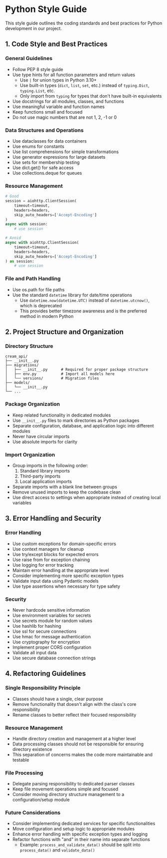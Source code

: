 # Python Style Guide

This style guide outlines the coding standards and best practices for Python development in our project.

## 1. Code Style and Best Practices

### General Guidelines
- Follow PEP 8 style guide
- Use type hints for all function parameters and return values
  - Use `|` for union types in Python 3.10+
  - Use built-in types (`dict`, `list`, `set`, etc.) instead of `typing.Dict`, `typing.List`, etc.
  - Only import from `typing` for types that don't have built-in equivalents
- Use docstrings for all modules, classes, and functions
- Use meaningful variable and function names
- Keep functions small and focused
- Do not use magic numbers that are not 1, 2, -1 or 0

### Data Structures and Operations
- Use dataclasses for data containers
- Use enums for constants
- Use list comprehensions for simple transformations
- Use generator expressions for large datasets
- Use sets for membership testing
- Use dict.get() for safe access
- Use collections.deque for queues

### Resource Management
```python
# Good
session = aiohttp.ClientSession(
    timeout=timeout,
    headers=headers,
    skip_auto_headers=['Accept-Encoding']
)
async with session:
    # use session

# Avoid
async with aiohttp.ClientSession(
    timeout=timeout,
    headers=headers,
    skip_auto_headers=['Accept-Encoding']
) as session:
    # use session
```

### File and Path Handling
- Use os.path for file paths
- Use the standard `datetime` library for date/time operations
  - Use `datetime.now(datetime.UTC)` instead of `datetime.utcnow()`, which is deprecated
  - This provides better timezone awareness and is the preferred method in modern Python

## 2. Project Structure and Organization

### Directory Structure
```
cream_api/
├── __init__.py
├── migrations/
│   ├── __init__.py      # Required for proper package structure
│   ├── env.py           # Import all models here
│   └── versions/        # Migration files
├── models/
│   └── __init__.py
└── ...
```

### Package Organization
- Keep related functionality in dedicated modules
- Use `__init__.py` files to mark directories as Python packages
- Separate configuration, database, and application logic into different modules
- Never have circular imports
- Use absolute imports for clarity

### Import Organization
- Group imports in the following order:
  1. Standard library imports
  2. Third-party imports
  3. Local application imports
- Separate imports with a blank line between groups
- Remove unused imports to keep the codebase clean
- Use direct access to settings when appropriate instead of creating local variables

## 3. Error Handling and Security

### Error Handling
- Use custom exceptions for domain-specific errors
- Use context managers for cleanup
- Use try/except blocks for expected errors
- Use raise from for exception chaining
- Use logging for error tracking
- Maintain error handling at the appropriate level
- Consider implementing more specific exception types
- Validate input data using Pydantic models
- Use type assertions when necessary for type safety

### Security
- Never hardcode sensitive information
- Use environment variables for secrets
- Use secrets module for random values
- Use hashlib for hashing
- Use ssl for secure connections
- Use hmac for message authentication
- Use cryptography for encryption
- Implement proper CORS configuration
- Validate all input data
- Use secure database connection strings

## 4. Refactoring Guidelines

### Single Responsibility Principle
- Classes should have a single, clear purpose
- Remove functionality that doesn't align with the class's core responsibility
- Rename classes to better reflect their focused responsibility

### Resource Management
- Handle directory creation and management at a higher level
- Data processing classes should not be responsible for ensuring directory existence
- This separation of concerns makes the code more maintainable and testable

### File Processing
- Delegate parsing responsibility to dedicated parser classes
- Keep file movement operations simple and focused
- Consider moving directory structure management to a configuration/setup module

### Future Considerations
- Consider implementing dedicated services for specific functionalities
- Move configuration and setup logic to appropriate modules
- Enhance error handling with specific exception types and logging
- Refactor functions with "and" in their name into separate functions
  - Example: `process_and_validate_data()` should be split into `process_data()` and `validate_data()`
